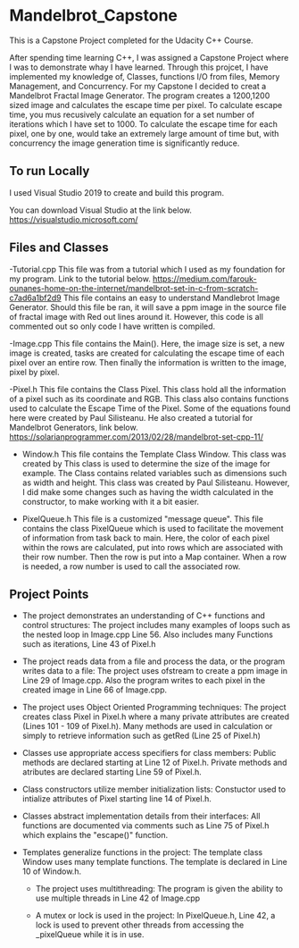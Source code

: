 # Mandelbrot_Capstone

This is a Capstone Project completed for the Udacity C++ Course.

After spending time learning C++, I was assigned a Capstone Project where I was to demonstrate whay I have learned. Through this projcet, I have implemented my knowledge of, Classes, functions I/O from files, Memory Management, and Concurrency. 
For my Capstone I decided to creat a Mandelbrot Fractal Image Generator. The program creates a 1200,1200 sized image and calculates the escape time per pixel. To calculate escape time, you mus recusively calculate an equation for a set number of iterations which I have set to 1000. To calculate the escape time for each pixel, one by one, would take an extremely large amount of time but, with concurrency the image generation time is significantly reduce.

## To run Locally
I used Visual Studio 2019 to create and build this program.

You can download Visual Studio at the link below.
https://visualstudio.microsoft.com/

## Files and Classes

-Tutorial.cpp
  This file was from a tutorial which I used as my foundation for my program. Link to the tutorial below.
  https://medium.com/farouk-ounanes-home-on-the-internet/mandelbrot-set-in-c-from-scratch-c7ad6a1bf2d9
  This file contains an easy to understand Mandlebrot Image Generator. Should this file be ran, it will save a ppm image in the source file of fractal image with Red out lines around it. However, this code is all commented out so only code I have written is compiled. 
  
-Image.cpp
  This file contains the Main(). Here, the image size is set, a new image is created, tasks are created for calculating the escape time of each pixel over an entire row. Then finally the information is written to the image, pixel by pixel.
    
-Pixel.h
  This file contains the Class Pixel. This class hold all the information of a pixel such as its coordinate and RGB. This class also contains functions used to calculate the Escape Time of the Pixel. Some of the equations found here were created by Paul Silisteanu. He also created a tutorial for Mandelbrot Generators, link below.
  https://solarianprogrammer.com/2013/02/28/mandelbrot-set-cpp-11/
  
- Window.h
  This file contains the Template Class Window. This class was created by  This class is used to determine the size of the image for example. The Class contains related variables such as dimensions such as width and  height. This class was created by Paul Silisteanu. However, I did make some changes such as having the width calculated in the constructor, to make working with it a bit easier.
  
- PixelQueue.h
  This file is a customized "message queue". This file contains the class PixelQueue which is used to facilitate the movement of information from task back to main. Here, the color of each pixel within the rows are calculated, put into rows which are associated with their row number. Then the row is put into a Map container. When a row is needed, a row number is used to call the associated row.
  
## Project Points

- The project demonstrates an understanding of C++ functions and control structures:
  The project includes many examples of loops such as the nested loop in Image.cpp Line 56.
  Also includes many Functions such as iterations, Line 43 of Pixel.h
  
- The project reads data from a file and process the data, or the program writes data to a file:
  The project uses ofstream to create a ppm image in Line 29 of Image.cpp.
  Also the program writes to each pixel in the created image in Line 66 of Image.cpp.
  
- The project uses Object Oriented Programming techniques:
  The project creates class Pixel in Pixel.h where a many private attributes are created (Lines 101 - 109 of Pixel.h).
  Many methods are used in calculation or simply to retrieve information such as getRed (Line 25 of Pixel.h)
  
- Classes use appropriate access specifiers for class members:
  Public methods are declared starting at Line 12 of Pixel.h.
  Private methods and atributes are declared starting Line 59 of Pixel.h.
  
- Class constructors utilize member initialization lists:
  Constuctor used to intialize attributes of Pixel starting line 14 of Pixel.h.
  
- Classes abstract implementation details from their interfaces:
  All functions are documented via comments such as Line 75 of Pixel.h which explains the "escape()" function.
  
- Templates generalize functions in the project:
  The template class Window<T> uses many template functions.
  The template is declared in Line 10 of Window.h.
  
  - The project uses multithreading:
    The program is given the ability to use multiple threads in Line 42 of Image.cpp
    
  - A mutex or lock is used in the project:
    In PixelQueue.h, Line 42, a lock is used to prevent other threads from accessing the _pixelQueue while it is in use.
